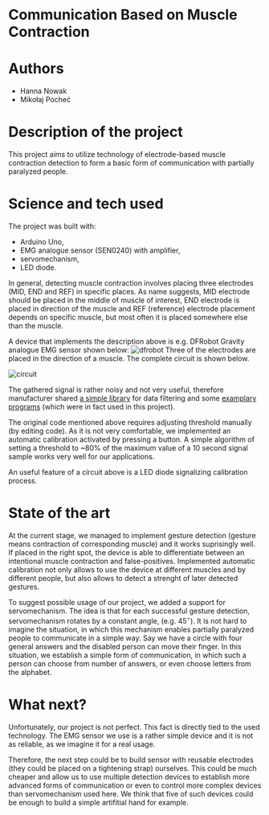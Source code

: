 # Communication Based on Muscle Contraction
# Authors 
- Hanna Nowak
- Mikołaj Pocheć
# Description of the project 
This project aims to utilize technology of electrode-based muscle contraction detection to form a basic form of communication with partially paralyzed people.
# Science and tech used 
The project was built with:
- Arduino Uno,
- EMG analogue sensor (SEN0240) with amplifier,
- servomechanism,
- LED diode.

In general, detecting muscle contraction involves placing three electrodes (MID, END and REF) in specific places. As name suggests, MID electrode should be placed in the middle of muscle of interest, END electrode is placed in direction of the muscle and REF (reference) electrode placement depends on specific muscle, but most often it is placed somewhere else than the muscle.

A device that implements the description above is e.g. DFRobot Gravity analogue EMG sensor shown below:
![dfrobot](https://github.com/ComplexityGarage/ExemplaryProject4/assets/86022023/78845ea4-7286-4cdb-b9a1-3f83f1af4bf9)
Three of the electrodes are placed in the direction of a muscle. The complete circuit is shown below.

![circuit](https://github.com/ComplexityGarage/ExemplaryProject4/assets/86022023/e43ae1e7-e508-43a6-a1de-3684a254e199)

The gathered signal is rather noisy and not very useful, therefore manufacturer shared [a simple library](https://codeload.github.com/yuyouliang/EMG_Filter/zip/master) for data filtering and some [examplary programs](https://wiki.dfrobot.com/Analog_EMG_Sensor_by_OYMotion_SKU_SEN0240) (which were in fact used in this project).

The original code mentioned above requires adjusting threshold manually (by editing code). As it is not very comfortable, we implemented an automatic calibration activated by pressing a button. A simple algorithm of setting a threshold to ~80% of the maximum value of a 10 second signal sample works very well for our applications.

An useful feature of a circuit above is a LED diode signalizing calibration process.

# State of the art 
At the current stage, we managed to implement gesture detection (gesture means contraction of corresponding muscle) and it works suprisingly well. If placed in the right spot, the device is able to differentiate between an intentional muscle contraction and false-positives. Implemented automatic calibration not only allows to use the device at different muscles and by different people, but also allows to detect a strenght of later detected gestures. 

To suggest possible usage of our project, we added a support for servomechanism. 
The idea is that for each successful gesture detection, servomechanism rotates by a constant angle, (e.g. $45^\circ$). It is not hard to imagine the situation, in which this mechanism enables partially paralyzed people to communicate in a simple way. Say we have a circle with four general answers and the disabled person can move their finger. In this situation, we establish a simple form of communication, in which such a person can choose from number of answers, or even choose letters from the alphabet.

# What next?
Unfortunately, our project is not perfect. This fact is directly tied to the used technology. The EMG sensor we use is a rather simple device and it is not as reliable, as we imagine it for a real usage. 

Therefore, the next step could be to build sensor with reusable electrodes (they could be placed on a tightening strap) ourselves. This could be much cheaper and allow us to use multiple detection devices to establish more advanced forms of communication or even to control more complex devices than servomechanism used here. We think that five of such devices could be enough to build a simple artifitial hand for example.
